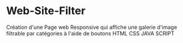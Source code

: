 # Web-Site-Filter
Création d'une Page web Responsive qui affiche une galerie d'image filtrable par catégories à l'aide de boutons
HTML
CSS
JAVA SCRIPT
